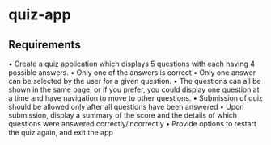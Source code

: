 # quiz-app

## Requirements
• Create a quiz application which displays 5 questions with each having 4 possible answers.
• Only one of the answers is correct
• Only one answer can be selected by the user for a given question.
• The questions can all be shown in the same page, or if you prefer, you could display one question at a time and have navigation to
move to other questions.
• Submission of quiz should be allowed only after all questions have been answered
• Upon submission, display a summary of the score and the details of which questions were answered correctly/incorrectly
• Provide options to restart the quiz again, and exit the app
